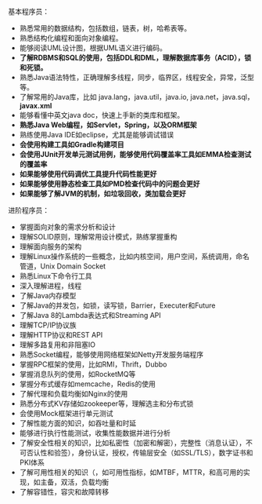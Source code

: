 基本程序员：

- 熟悉常用的数据结构，包括数组，链表，树，哈希表等。
- 熟悉结构化编程和面向对象编程。
- 能够阅读UML设计图，根据UML语义进行编码。
- **了解RDBMS和SQL的使用，包括DDL和DML，理解数据库事务（ACID），锁和死锁。**
- 熟悉Java语法特性，正确理解多线程，同步，临界区，线程安全，异常，泛型等。
- 了解常用的Java库，比如 java.lang，java.util，java.io, java.net，java.sql，**javax.xml**
- 能够看懂中英文java doc，快速上手新的类库和框架。
- **熟悉Java Web编程，如Servlet，Spring，以及ORM框架**
- 熟练使用Java IDE如eclipse，尤其是能够调试错误
- **会使用构建工具如Gradle构建项目**
- **会使用JUnit开发单元测试用例，能够使用代码覆盖率工具如EMMA检查测试的覆盖率**
- **如果能够使用代码调优工具提升代码性能更好**
- **如果能够使用静态检查工具如PMD检查代码中的问题会更好**
- **如果能够了解JVM的机制，如垃圾回收，类加载会更好**

进阶程序员：

- 掌握面向对象的需求分析和设计
- 理解SOLID原则，理解常用设计模式，熟练掌握重构
- 理解面向服务的架构
- 理解Linux操作系统的一些概念，比如内核空间，用户空间，系统调用，命名管道，Unix Domain Socket
- 熟悉Linux下命令行工具
- 深入理解进程，线程 
- 了解Java内存模型
- 了解Java的并发包，如锁，读写锁，Barrier，Executer和Future
- 了解Java 8的Lambda表达式和Streaming API
- 理解TCP/IP协议族
- 理解HTTP协议和REST API
- 理解多路复用和非阻塞IO
- 熟悉Socket编程，能够使用网络框架如Netty开发服务端程序
- 掌握RPC框架的使用，比如RMI，Thrift，Dubbo
- 掌握消息队列的使用，如RocketMQ等
- 掌握分布式缓存如memcache，Redis的使用
- 了解代理和负载均衡如Nginx的使用
- 熟悉分布式KV存储如zookeeper等，理解选主和分布式锁
- 会使用Mock框架进行单元测试
- 了解性能方面的知识，如吞吐量和时延
- 能够进行执行性能测试，收集性能数据并进行分析
- 了解安全性相关的知识，比如私密性（加密和解密），完整性（消息认证），不可否认性和验签），身份认证，授权，传输层安全（如SSL/TLS），数字证书和PKI体系
- 了解可用性相关的知识（，如可用性指标，如MTBF，MTTR，和高可用的实现，如主备，双活，负载均衡
- 了解容错性，容灾和故障转移